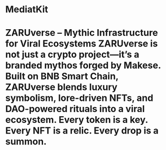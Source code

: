 # MediatKit
# ZARUverse – Mythic Infrastructure for Viral Ecosystems  ZARUverse is not just a crypto project—it’s a branded mythos forged by Makese.  Built on BNB Smart Chain, ZARUverse blends luxury symbolism, lore-driven NFTs, and DAO-powered rituals into a viral ecosystem. Every token is a key. Every NFT is a relic. Every drop is a summon.

